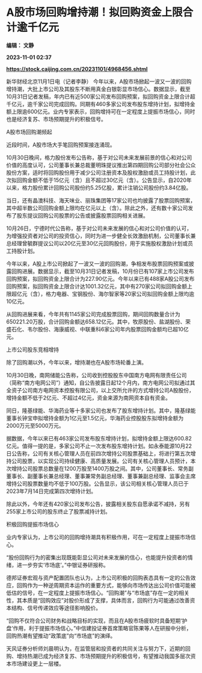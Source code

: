 # A股市场回购增持潮！拟回购资金上限合计逾千亿元
**编辑： 文静**

**2023-11-01 02:37**

**https://stock.caijing.com.cn/20231101/4968456.shtml**

新华财经北京11月1日电（记者李静） 今年以来，A股市场掀起一波又一波的回购增持潮，大批上市公司及其股东不断用真金白银彰显市场信心。数据显示，截至10月31日记者发稿，年内已有近500家公司发布回购预案，拟回购资金上限合计超千亿元，逾千家公司完成回购。同期有460多家公司发布股东增持计划，拟增持金额上限逾600亿元。业内专家表示，回购增持可在一定程度上提振市场信心，同时也是经济复苏、市场预期提升的积极信号。

A股市场回购潮频起

近段时间，A股市场大手笔回购预案接连涌现。

10月30日晚间，格力股份发布公告称，基于对公司未来发展前景的信心和对公司价值的高度认可，公司董事长兼总裁董明珠提议推出第四期回购公司部分社会公众股份方案，适时将回购股份用于减少公司注册资本及股权激励或员工持股计划，此次拟回购金额不低于15亿元（含）且不超过30亿元（含）。公告显示，自2020年以来，格力股份累计回购公司股份约5.25亿股，累计注销公司股份约3.84亿股。

当日，还有晶澳科技、海天味业、丽珠集团等17家公司也均披露了股票回购预案，其中超半数公司回购金额上限均在亿元以上（含）。除此之外，还有数十家公司发布了股东提议回购公司股票的公告或披露股票回购相关进展。

10月26日，宁德时代公告称，基于对公司未来发展的信心和对公司价值的认可，为增强投资者对公司的投资信心，同时为进一步健全长效激励机制，公司董事长兼总经理曾毓群提议公司以20亿元至30亿元回购股份，用于实施股权激励计划或员工持股计划。

今年以来，A股上市公司掀起了一波又一波的回购潮，争相发布股票回购预案或披露回购进展。数据显示，截至10月31日记者发稿，10月份已有107家上市公司发布回购预案，拟回购资金上限合计为227.90亿元。今年以来已有488家A股公司发布回购预案，拟回购资金上限合计达1001.32亿元，其中有270家公司拟回购金额上限超亿元（含），格力电器、宝钢股份、海尔智家等20家公司拟回购金额上限均逾10亿元。

从回购进展来看，今年共有1145家公司完成股票回购，期间回购数量合计为650221.20万股，合计回购金额达658.12亿元。其中，牧原股份、盐湖股份、荣盛石化、韦尔股份、海康威视、中联重科6家公司年内股票回购金额均已超10亿元。

上市公司股东竞相增持

除了回购潮以外，今年以来，增持潮也在A股市场轮番上演。

10月30日晚，南网储能公告称，公司收到控股股东中国南方电网有限责任公司（简称“南方电网公司”）通知，自公告披露日起12个月内，南方电网公司拟通过其全资子公司南方电网资本控股有限公司，以上交所允许的方式增持公司A股股份，增持金额不低于2亿元、不超过4亿元，资金来源为南网资本自有资金。

同日，隆基绿能、华海药业等十多家公司也发布了股东增持计划。其中，隆基绿能董事长钟宝申拟增持金额为1亿元至1.5亿元，华海药业控股股东拟增持金额为2000万元至5000万元。

据数据，今年以来已有463家公司发布股东增持计划，拟增持金额上限达600.82亿元。值得一提的是，多家公司不止一次发布股东增持计划。如永泰能源10月22日公告称，公司有关核心管理人员在前四次增持公司股票基础上，将进行第五次增持公司股票，以实现公司持续健康、高质量发展。公司有关核心管理人员预计，本次增持公司股票总数量在1200万股至1400万股之间。其中，公司董事长、常务副董事长、副董事长兼总经理、董事兼常务副总经理、董事兼副总经理、监事会主席增持公司股票数量均不低于100万股。公告显示，该公司相关核心管理人员已于2023年7月14日完成第四次增持计划。

除此以外，今年还有420家公司发布公告，披露相关股东自愿承诺不减持，另有255家上市公司的股东终止了股票减持计划。

积极回购提振市场信心

业内专家认为，上市公司的回购增持潮具有积极作用，可在一定程度上提振市场信心。

“股份回购行为的密集出现既能彰显公司对未来发展的信心，也能提升投资者的情绪，进一步夯实‘市场底’。”中银证券研报称。

德邦证券宏观与资产配置团队也认为，上市公司积极的回购表态具有一定的公告效应，回购作为一种逆周期资本运作的重要方式，能够向市场传达出公司价值可能被低估的信号，在一定程度上提振市场信心。“回购潮”与“市场底”存在一定的相关性，其本质是“回购效应”对股价形成了支撑，具体而言，回购行为可能通过改善资本结构、信号传递效应等途径影响股价。

“回购不仅符合公司财务和战略目标的实现，而且在A股市场疲软时具备短期‘护盘’作用，利于提振市场信心。”中信建投证券首席策略官陈果等人在研报中分析，回购热潮有望推动“政策底”向“市场底”的演绎。

天风证券分析师刘晨明认为，在监管层和投资者的共同关注与努力下，近期的回购、增持热潮已成为经济复苏、市场预期提升的积极信号，有望推动我国多层次资本市场建设更上一层楼。
